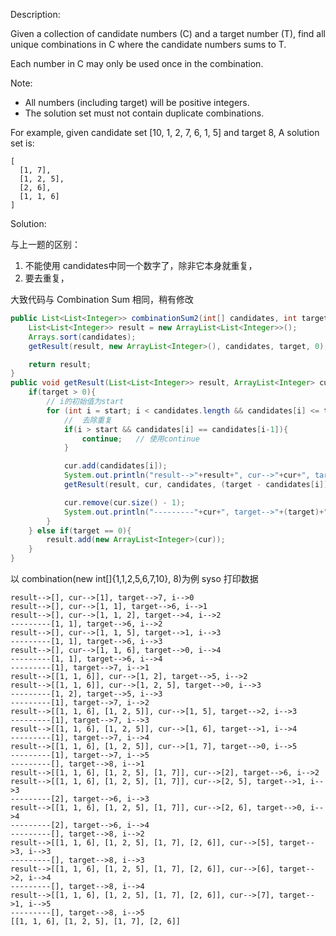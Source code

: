 Description:

Given a collection of candidate numbers (C) and a target number (T), find all unique combinations in C where the candidate numbers sums to T.

Each number in C may only be used once in the combination.

Note:
 - All numbers (including target) will be positive integers.
 - The solution set must not contain duplicate combinations.

For example, given candidate set [10, 1, 2, 7, 6, 1, 5] and target 8, 
A solution set is: 

```
[
  [1, 7],
  [1, 2, 5],
  [2, 6],
  [1, 1, 6]
]
```

Solution:

与上一题的区别：
1. 不能使用 candidates中同一个数字了，除非它本身就重复，
2. 要去重复，

大致代码与 Combination Sum 相同，稍有修改

```java
public List<List<Integer>> combinationSum2(int[] candidates, int target){
	List<List<Integer>> result = new ArrayList<List<Integer>>();
	Arrays.sort(candidates);
	getResult(result, new ArrayList<Integer>(), candidates, target, 0);

	return result;
}
public void getResult(List<List<Integer>> result, ArrayList<Integer> cur, int[] candidates, int target, int start){
	if(target > 0){
		// i的初始值为start
		for (int i = start; i < candidates.length && candidates[i] <= target; i++){  
			//  去除重复
			if(i > start && candidates[i] == candidates[i-1]){
				continue;   // 使用continue
			}

			cur.add(candidates[i]);
			System.out.println("result-->"+result+", cur-->"+cur+", target-->"+(target-candidates[i])+", start-->"+start);
			getResult(result, cur, candidates, (target - candidates[i]), i + 1); // 改为i+1

			cur.remove(cur.size() - 1);
			System.out.println("---------"+cur+", target-->"+(target)+", i-->"+i);
		}
	} else if(target == 0){
		result.add(new ArrayList<Integer>(cur));
	}
}
```
以 combination(new int[]{1,1,2,5,6,7,10}, 8)为例
syso 打印数据
```
result-->[], cur-->[1], target-->7, i-->0
result-->[], cur-->[1, 1], target-->6, i-->1
result-->[], cur-->[1, 1, 2], target-->4, i-->2
---------[1, 1], target-->6, i-->2
result-->[], cur-->[1, 1, 5], target-->1, i-->3
---------[1, 1], target-->6, i-->3
result-->[], cur-->[1, 1, 6], target-->0, i-->4
---------[1, 1], target-->6, i-->4
---------[1], target-->7, i-->1
result-->[[1, 1, 6]], cur-->[1, 2], target-->5, i-->2
result-->[[1, 1, 6]], cur-->[1, 2, 5], target-->0, i-->3
---------[1, 2], target-->5, i-->3
---------[1], target-->7, i-->2
result-->[[1, 1, 6], [1, 2, 5]], cur-->[1, 5], target-->2, i-->3
---------[1], target-->7, i-->3
result-->[[1, 1, 6], [1, 2, 5]], cur-->[1, 6], target-->1, i-->4
---------[1], target-->7, i-->4
result-->[[1, 1, 6], [1, 2, 5]], cur-->[1, 7], target-->0, i-->5
---------[1], target-->7, i-->5
---------[], target-->8, i-->1
result-->[[1, 1, 6], [1, 2, 5], [1, 7]], cur-->[2], target-->6, i-->2
result-->[[1, 1, 6], [1, 2, 5], [1, 7]], cur-->[2, 5], target-->1, i-->3
---------[2], target-->6, i-->3
result-->[[1, 1, 6], [1, 2, 5], [1, 7]], cur-->[2, 6], target-->0, i-->4
---------[2], target-->6, i-->4
---------[], target-->8, i-->2
result-->[[1, 1, 6], [1, 2, 5], [1, 7], [2, 6]], cur-->[5], target-->3, i-->3
---------[], target-->8, i-->3
result-->[[1, 1, 6], [1, 2, 5], [1, 7], [2, 6]], cur-->[6], target-->2, i-->4
---------[], target-->8, i-->4
result-->[[1, 1, 6], [1, 2, 5], [1, 7], [2, 6]], cur-->[7], target-->1, i-->5
---------[], target-->8, i-->5
[[1, 1, 6], [1, 2, 5], [1, 7], [2, 6]]
```